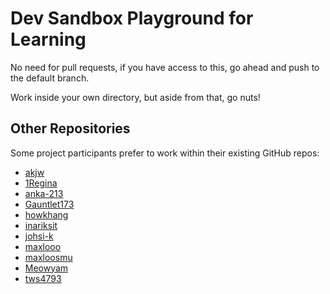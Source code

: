 # Dev Sandbox Playground for Learning

No need for pull requests, if you have access to this, go ahead and push to the default branch.

Work inside your own directory, but aside from that, go nuts!

## Other Repositories

Some project participants prefer to work within their existing GitHub repos:

- [akjw](https://github.com/akjw)
- [1Regina](https://github.com/1Regina)
- [anka-213](https://github.com/anka-213)
- [Gauntlet173](https://github.com/Gauntlet173)
- [howkhang](https://github.com/howkhang)
- [inariksit](https://github.com/inariksit)
- [johsi-k](https://github.com/johsi-k)
- [maxlooo](https://github.com/maxlooo)
- [maxloosmu](https://github.com/maxloosmu)
- [Meowyam](https://github.com/Meowyam)
- [tws4793](https://github.com/tws4793)

